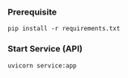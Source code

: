### Prerequisite

`pip install -r requirements.txt`

### Start Service (API)

`uvicorn service:app`
